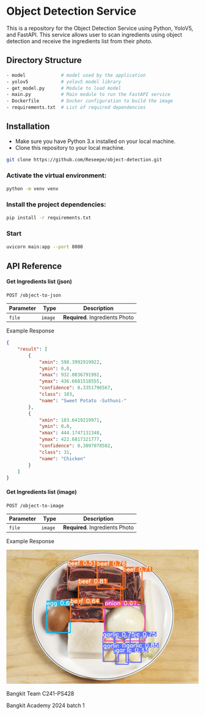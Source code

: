 # Object Detection Service

This is a repository for the Object Detection Service using Python, YoloV5, and FastAPI. This service allows user to scan ingredients using object detection and receive the ingredients list from their photo.

## Directory Structure

```bash
- model             # model used by the application
- yolov5            # yolov5 model library
- get_model.py      # Module to load model
- main.py           # Main module to run the FastAPI service
- Dockerfile        # Docker configuration to build the image
- requirements.txt  # List of required dependencies
```

## Installation

- Make sure you have Python 3.x installed on your local machine.
- Clone this repository to your local machine.

```bash
git clone https://github.com/Reseepe/object-detection.git
```

### Activate the virtual environment: 

```bash
python -m venv venv
```

### Install the project dependencies:

```bash
pip install -r requirements.txt
```

### Start

```bash
uvicorn main:app --port 8080
```

## API Reference

#### Get Ingredients list (json)

```
POST /object-to-json
```

| Parameter | Type | Description |
| --------- | ---- | ----------- |
| `file` | `image ` | **Required**. Ingredients Photo |

Example Response

```json
{
    "result": [
        {
            "xmin": 598.3992919922,
            "ymin": 0.0,
            "xmax": 932.0836791992,
            "ymax": 436.6681518555,
            "confidence": 0.3351796567,
            "class": 103,
            "name": "Sweet Potato -Suthuni-"
        },
        {
            "xmin": 103.6419219971,
            "ymin": 0.0,
            "xmax": 444.1747131348,
            "ymax": 422.6817321777,
            "confidence": 0.3097078502,
            "class": 31,
            "name": "Chicken"
        }
    ]
}
```

#### Get Ingredients list (image)

```
POST /object-to-image
```

| Parameter | Type | Description |
| --------- | ---- | ----------- |
| `file` | `image ` | **Required**. Ingredients Photo |

Example Response

![example_response](./assets/sample_response2.jpg)


Bangkit Team C241-PS428

Bangkit Academy 2024 batch 1
